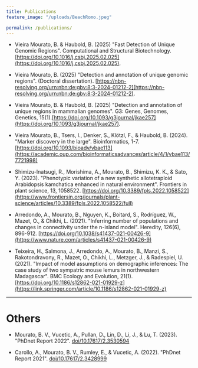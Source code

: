 ```yaml
---
title: Publications
feature_image: "/uploads/BeachRomo.jpeg"

permalink: /publications/
---
```


- Vieira Mourato, B. \& Haubold, B. (2025) "Fast Detection of Unique Genomic Regions". Computational and Structural Biotechnology. [https://doi.org/10.1016/j.csbj.2025.02.025](https://doi.org/10.1016/j.csbj.2025.02.025).

- Vieira Mourato, B. (2025) "Detection and annotation of unique genomic regions". (Doctoral dissertation). [https://nbn-resolving.org/urn:nbn:de:gbv:8:3-2024-01212-2](https://nbn-resolving.org/urn:nbn:de:gbv:8:3-2024-01212-2).

- Vieira Mourato, B. \& Haubold, B. (2025) "Detection and annotation of unique regions in mammalian genomes". G3: Genes, Genomes, Genetics, 15(1).[https://doi.org/10.1093/g3journal/jkae257](https://doi.org/10.1093/g3journal/jkae257).
  
- Vieira Mourato, B., Tsers, I., Denker, S., Klötzl, F., & Haubold, B. (2024). "Marker discovery in the large". Bioinformatics, 1-7. [https://doi.org/10.1093/bioadv/vbae113](https://academic.oup.com/bioinformaticsadvances/article/4/1/vbae113/7721998)

- Shimizu-Inatsugi, R., Morishima, A., Mourato, B., Shimizu, K. K., & Sato, Y. (2023). "Phenotypic variation of a new synthetic allotetraploid Arabidopsis kamchatica enhanced in natural environment". Frontiers in plant science, 13, 1058522. [https://doi.org/10.3389/fpls.2022.1058522](https://www.frontiersin.org/journals/plant-science/articles/10.3389/fpls.2022.1058522/full)

- Arredondo, A., Mourato, B., Nguyen, K., Boitard, S., Rodríguez, W., Mazet, O., & Chikhi, L. (2021). "Inferring number of populations and changes in connectivity under the n-island model". Heredity, 126(6), 896-912. [https://doi.org/10.1038/s41437-021-00426-9](https://www.nature.com/articles/s41437-021-00426-9)

- Teixeira, H., Salmona, J., Arredondo, A., Mourato, B., Manzi, S., Rakotondravony, R., Mazet, O., Chikhi, L., Metzger, J., & Radespiel, U. (2021). "Impact of model assumptions on demographic inferences: The case study of two sympatric mouse lemurs in northwestern Madagascar". BMC Ecology and Evolution, 21(1). [https://doi.org/10.1186/s12862-021-01929-z](https://link.springer.com/article/10.1186/s12862-021-01929-z)

----------

# Others

- Mourato, B. V., Vucetic, A., Pullan, D., Lin, D., Li, J., & Lu, T. (2023). "PhDnet Report 2022". [doi/10.17617/2.3530594](https://pure.mpg.de/rest/items/item_3530594/component/file_3530897/content)

- Carollo, A., Mourato, B. V., Rumley, E., & Vucetic, A. (2022). "PhDnet Report 2021". [doi/10.17617/2.3428999](https://pure.mpg.de/rest/items/item_3428999/component/file_3485006/content)